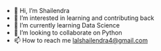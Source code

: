 - 👋 Hi, I’m Shailendra
- 👀 I’m interested in learning and contributing back
- 🌱 I’m currently learning Data Science
- 💞️ I’m looking to collaborate on Python
- 📫 How to reach me lalshailendra4@gmail.com

<!---
lalshailendra4/lalshailendra4 is a ✨ special ✨ repository because its `README.md` (this file) appears on your GitHub profile.
You can click the Preview link to take a look at your changes.
--->
